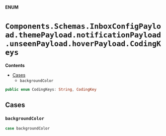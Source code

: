 **ENUM**

# `Components.Schemas.InboxConfigPayload.themePayload.notificationPayload.unseenPayload.hoverPayload.CodingKeys`

**Contents**

- [Cases](#cases)
  - `backgroundColor`

```swift
public enum CodingKeys: String, CodingKey
```

## Cases
### `backgroundColor`

```swift
case backgroundColor
```

